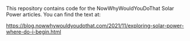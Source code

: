 This repository contains code for the NowWhyWouldYouDoThat Solar Power articles.  You can find the text at:

https://blog.nowwhywouldyoudothat.com/2021/11/exploring-solar-power-where-do-i-begin.html

